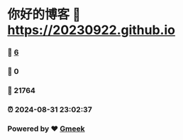 # 你好的博客 :link: https://20230922.github.io 
### :page_facing_up: [6](https://20230922.github.io/tag.html) 
### :speech_balloon: 0 
### :hibiscus: 21764 
### :alarm_clock: 2024-08-31 23:02:37 
### Powered by :heart: [Gmeek](https://github.com/Meekdai/Gmeek)
